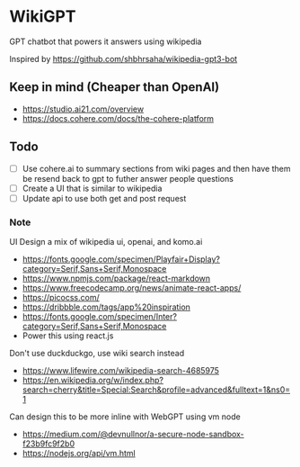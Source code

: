 # WikiGPT
GPT chatbot that powers it answers using wikipedia 

Inspired by https://github.com/shbhrsaha/wikipedia-gpt3-bot

## Keep in mind (Cheaper than OpenAI)
- https://studio.ai21.com/overview
- https://docs.cohere.com/docs/the-cohere-platform

## Todo
- [ ] Use cohere.ai to summary sections from wiki pages and then have them be resend back to gpt to futher answer people questions
- [ ] Create a UI that is similar to wikipedia
- [ ] Update api to use both get and post request

### Note

UI Design a mix of wikipedia ui, openai, and komo.ai
- https://fonts.google.com/specimen/Playfair+Display?category=Serif,Sans+Serif,Monospace
- https://www.npmjs.com/package/react-markdown
- https://www.freecodecamp.org/news/animate-react-apps/
- https://picocss.com/
- https://dribbble.com/tags/app%20inspiration
- https://fonts.google.com/specimen/Inter?category=Serif,Sans+Serif,Monospace
- Power this using react.js

Don't use duckduckgo, use wiki search instead
- https://www.lifewire.com/wikipedia-search-4685975
- https://en.wikipedia.org/w/index.php?search=cherry&title=Special:Search&profile=advanced&fulltext=1&ns0=1


Can design this to be more inline with WebGPT using vm node
- https://medium.com/@devnullnor/a-secure-node-sandbox-f23b9fc9f2b0
- https://nodejs.org/api/vm.html
